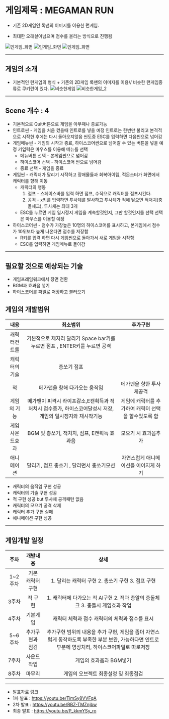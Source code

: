 # 게임제목 : MEGAMAN RUN
* 기존 2D게임인 록맨의 이미지를 이용한 런게임.

* 최대한 오래살아남으며 점수를 올리는 방식으로 진행됨

![인게임_화면](./image/록맨런메인.PNG)
![인게임_화면](./image/록맨런게임.PNG)
![인게임_화면](./image/록맨런게임오버.PNG)
***
## 게임의 소개
* 기본적인 런게임의 형식 + 기존의 2D게임 록맨의 이미지를 이용// 비슷한 런게임종류로 쿠키런이 있다.
![비슷한게임](./image/kdFu3bJi.png)
![비슷한게임_2](./image/images.jpg)
***
## Scene 개수 : 4

* 기본적으로 Quit버튼으로 게임을 아무때나 종료가능
* 인트로씬 - 게임을 처음 켰을때 인트로를 넣을 예정 인트로는 한번만 불리고 본격적으로 시작한 후에는 다시 돌아오지않음 씬도중 ESC를 입력하면 다음씬으로 넘어감
* 게임메뉴씬 - 게임의 시작과 종료, 하이스코어씬으로 넘어갈 수 있는 버튼을 넣을 예정 키입력은 마우스를 이용해 메뉴를 선택
  * 메뉴버튼 선택 - 본게임씬으로 넘어감
  * 하이스코어 선택 - 하이스코어 씬으로 넘어감
  * 종료 선택 - 게임을 종료
* 게임씬 - 캐릭터가 달리기 시작하고 장애물들과 회복아이템, 적몬스터가 화면에서 캐릭터를 향해 이동
  * 캐릭터의 행동
    1. 점프 - 스페이스바를 입력 하면 점프, 수직으로 캐릭터를 점프시킨다.
    2. 공격 - x키를 입력하면 투사체를 발사하고 투사체가 적에 닿으면 적처치(충돌체크), 투사체는 최대 3개
  * ESC를 누르면 게임 일시정지 게임을 계속할것인지, 그만 할것인지를 선택 선택은 마우스를 이용할 예정
* 하이스코어씬 - 점수가 가장높은 10명의 하이스코어를 표시하고, 본게임에서 점수가 10위보다 높게 나온다면 점수를 저장함
  * R키를 입력 하면 다시 게임씬으로 돌아가서 새로 게임을 시작함
  * ESC를 입력하면 게임메뉴로 돌아감
***
 ## 필요할 것으로 예상되는 기술
  * 게임프레임워크에서 장면 전환
  * BGM과 효과음 넣기
  * 하이스코어를 파일로 저장하고 불러오기

  ## 게임의 개발범위
|내용|최소범위|추가구현|
|:---:|:---:|:---:|
|캐릭터컨트롤|기본적으로 제자리 달리기 Space bar키를 누르면 점프 , ENTER키를 누르면 공격||
|캐릭터의 기술|총쏘기  점프||
|적|메가맨을 향해 다가오는 움직임|메가맨을 향한 투사체공격|
|게임의 기능|	메가맨이 피격시 라이프감소,E캔획득과 적처치시 점수증가, 하이스코어달성시 저장, 게임의 일시정지와 재시작기능	|게임에 캐릭터를 추가하여 캐릭터 선택을 할수있도록 함|
|게임사운드효과|BGM 및 총쏘기, 적처치, 점프, E캔획득 효과음|	모으기 시 효과음추가|
|애니메이션|달리기, 점프 총쏘기 , 달리면서 총쏘기모션|	자연스럽게 애니메이션을 이어지게 하기|

* 캐릭터의 움직임 구현 성공
* 캐릭터의 기술 구현 성공
* 적 구현 성공 but 투사체 공격패턴 없음
* 캐릭터의 모으기 공격 삭제
* 캐릭터 추가 구현 실패
* 애니메이션 구현 성공

***
## 게임개발 일정
|주차|개발내용|상세|
|:---:|:---:|:---:|
|1~2주차|기본 캐릭터구현|1. 달리는 캐릭터 구현 2. 총쏘기 구현 3. 점프 구현|
|3주차|적 구현|	1. 캐릭터에 다가오는 적 AI구현 2. 적과 총알의 충돌체크 3. 충돌시 게임효과 작업|
|4주차|기본게임|캐릭터 체력과 점수	캐릭터의 체력과 점수를 표시|
|5~6주차|	추가구현과 점검|	추가구현 범위의 내용을 추가 구현, 게임을 좀더 자연스럽게 동작하도록 부족한 부분 보완, 가능하다면 인트로 부분에 영상처리, 하이스코어파일로 따로저장|
|7주차|	사운드작업|	게임의 효과음과 BGM넣기|
|8주차| 마무리|	게임의 오브젝트 최종설정 및 최종점검|

***
* 발표자료 링크
 * 1차 발표 : https://youtu.be/TimSy8VVFqA
 * 2차 발표 : https://youtu.be/RBZ-TMZnjbw
 * 최종 발표 : https://youtu.be/P_kkmYSy_ro
